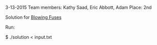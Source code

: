 3-13-2015
Team members: Kathy Saad, Eric Abbott, Adam
Place: 2nd

Solution for <a href="http://uva.onlinejudge.org/index.php?option=com_onlinejudge&Itemid=8&category=24&page=show_problem&problem=602">Blowing Fuses</a>

Run:

  $ ./solution < input.txt
